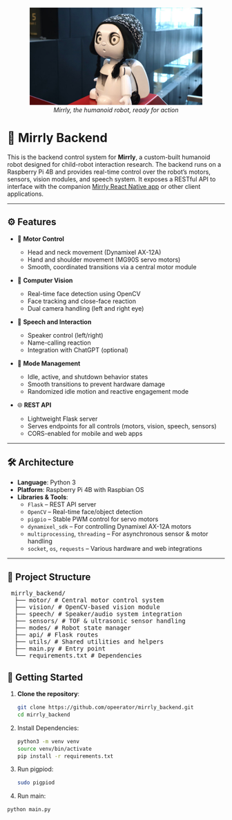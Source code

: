 <p align="center">
  <img src="./robotwearinghat.jpg" alt="Mirrly wearing a hat" width="400"/>
  <br><em>Mirrly, the humanoid robot, ready for action</em>
</p>

# 🧠 Mirrly Backend

This is the backend control system for **Mirrly**, a custom-built humanoid robot designed for child-robot interaction research. The backend runs on a Raspberry Pi 4B and provides real-time control over the robot’s motors, sensors, vision modules, and speech system. It exposes a RESTful API to interface with the companion [Mirrly React Native app](https://github.com/opeerator/mirrly_app) or other client applications.

---

## ⚙️ Features

- 🔧 **Motor Control**
  - Head and neck movement (Dynamixel AX-12A)
  - Hand and shoulder movement (MG90S servo motors)
  - Smooth, coordinated transitions via a central motor module

- 👀 **Computer Vision**
  - Real-time face detection using OpenCV
  - Face tracking and close-face reaction
  - Dual camera handling (left and right eye)

- 🎤 **Speech and Interaction**
  - Speaker control (left/right)
  - Name-calling reaction
  - Integration with ChatGPT (optional)

- 🧭 **Mode Management**
  - Idle, active, and shutdown behavior states
  - Smooth transitions to prevent hardware damage
  - Randomized idle motion and reactive engagement mode

- 🌐 **REST API**
  - Lightweight Flask server
  - Serves endpoints for all controls (motors, vision, speech, sensors)
  - CORS-enabled for mobile and web apps

---

## 🛠️ Architecture

- **Language**: Python 3
- **Platform**: Raspberry Pi 4B with Raspbian OS
- **Libraries & Tools**:
  - `Flask` – REST API server
  - `OpenCV` – Real-time face/object detection
  - `pigpio` – Stable PWM control for servo motors
  - `dynamixel_sdk` – For controlling Dynamixel AX-12A motors
  - `multiprocessing`, `threading` – For asynchronous sensor & motor handling
  - `socket`, `os`, `requests` – Various hardware and web integrations

---

## 📁 Project Structure

<pre> mirrly_backend/ 
  ├── motor/ # Central motor control system 
  ├── vision/ # OpenCV-based vision module 
  ├── speech/ # Speaker/audio system integration 
  ├── sensors/ # TOF & ultrasonic sensor handling 
  ├── modes/ # Robot state manager 
  ├── api/ # Flask routes 
  ├── utils/ # Shared utilities and helpers 
  ├── main.py # Entry point 
  └── requirements.txt # Dependencies 
</pre>

## 🚀 Getting Started

1. **Clone the repository**:
   ```bash
   git clone https://github.com/opeerator/mirrly_backend.git
   cd mirrly_backend
2. Install Dependencies:
   ```bash
   python3 -m venv venv
   source venv/bin/activate
   pip install -r requirements.txt
3. Run pigpiod:
   ```bash
   sudo pigpiod
4. Run main:
  ```bash
  python main.py

